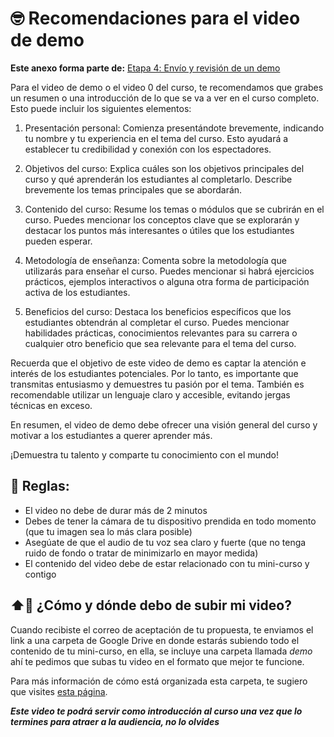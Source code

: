 # 🤓 Recomendaciones para el video de demo 

**Este anexo forma parte de:** [Etapa 4️: Envío y revisión de un demo](02-etapas.md)

Para el video de demo o el video 0 del curso, te recomendamos que grabes un resumen o una introducción de lo que se va a ver en el curso completo. Esto puede incluir los siguientes elementos:

1. Presentación personal: Comienza presentándote brevemente, indicando tu nombre y tu experiencia en el tema del curso. Esto ayudará a establecer tu credibilidad y conexión con los espectadores.

2. Objetivos del curso: Explica cuáles son los objetivos principales del curso y qué aprenderán los estudiantes al completarlo. Describe brevemente los temas principales que se abordarán.

3. Contenido del curso: Resume los temas o módulos que se cubrirán en el curso. Puedes mencionar los conceptos clave que se explorarán y destacar los puntos más interesantes o útiles que los estudiantes pueden esperar.

4. Metodología de enseñanza: Comenta sobre la metodología que utilizarás para enseñar el curso. Puedes mencionar si habrá ejercicios prácticos, ejemplos interactivos o alguna otra forma de participación activa de los estudiantes.

5. Beneficios del curso: Destaca los beneficios específicos que los estudiantes obtendrán al completar el curso. Puedes mencionar habilidades prácticas, conocimientos relevantes para su carrera o cualquier otro beneficio que sea relevante para el tema del curso.

Recuerda que el objetivo de este video de demo es captar la atención e interés de los estudiantes potenciales. Por lo tanto, es importante que transmitas entusiasmo y demuestres tu pasión por el tema. También es recomendable utilizar un lenguaje claro y accesible, evitando jergas técnicas en exceso.

En resumen, el video de demo debe ofrecer una visión general del curso y motivar a los estudiantes a querer aprender más.

¡Demuestra tu talento y comparte tu conocimiento con el mundo!

## 📜 Reglas: 
- El video no debe de durar más de 2 minutos
- Debes de tener la cámara de tu dispositivo prendida en todo momento (que tu imagen sea lo más clara posible)
- Asegúate de que el audio de tu voz sea claro y fuerte (que no tenga ruido de fondo o tratar de minimizarlo en mayor medida)
- El contenido del video debe de estar relacionado con tu mini-curso y contigo

## ⬆️🎥 ¿Cómo y dónde debo de subir mi video? 
Cuando recibiste el correo de aceptación de tu propuesta, te enviamos el link a una carpeta de Google Drive en donde estarás subiendo todo el contenido de tu mini-curso, en ella, se incluye una carpeta llamada *demo* ahí te pedimos que subas tu video en el formato que mejor te funcione. 

Para más información de cómo está organizada esta carpeta, te sugiero que visites [esta página](https://github.com/patroneshermosos-oficial/make-a-minicourse/blob/main/General/anexo02-como-usar-mi-carpeta-google-drive.md).


***Este video te podrá servir como introducción al curso una vez que lo termines para atraer a la audiencia, no lo olvides***
